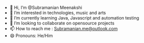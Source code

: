- 👋 Hi, I’m @Subramanian Meenakshi
- 👀 I’m interested in technologies, music and arts
- 🌱 I’m currently learning Java, Javascript and automation testing
- 💞️ I’m looking to collaborate on opensource projects
- 📫 How to reach me : Subramanian.me@outlook.com
- 😄 Pronouns: He/Him


<!---
SubramanianMe/SubramanianMe is a ✨ special ✨ repository because its `README.md` (this file) appears on your GitHub profile.
You can click the Preview link to take a look at your changes.
--->
